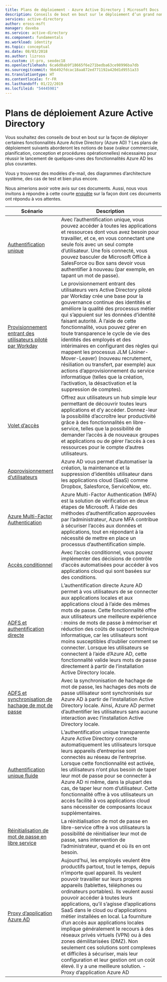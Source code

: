 ```yaml
---
title: Plans de déploiement - Azure Active Directory | Microsoft Docs
description: Conseils de bout en bout sur le déploiement d’un grand nombre de fonctionnalités Azure Active Directory.
services: active-directory
author: eross-msft
manager: daveba
ms.service: active-directory
ms.component: fundamentals
ms.workload: identity
ms.topic: conceptual
ms.date: 08/03/2018
ms.author: lizross
ms.custom: it-pro, seodec18
ms.openlocfilehash: 6ca6d0ab9f18665f6e271bedba63ce98996ba7db
ms.sourcegitcommit: 9b6492fdcac18aa872ed771192a420d1d9551a33
ms.translationtype: HT
ms.contentlocale: fr-FR
ms.lasthandoff: 01/22/2019
ms.locfileid: "54445981"
---
```

# <a name="azure-active-directory-deployment-plans"></a>Plans de déploiement Azure Active Directory
Vous souhaitez des conseils de bout en bout sur la façon de déployer certaines fonctionnalités Azure Active Directory (Azure AD) ? Les plans de déploiement suivants aborderont les notions de base (valeur commerciale, planification, conception et procédures opérationnelles) nécessaires pour réussir le lancement de quelques-unes des fonctionnalités Azure AD les plus courantes. 

Vous y trouverez des modèles d’e-mail, des diagrammes d’architecture système, des cas de test et bien plus encore. 

Nous aimerions avoir votre avis sur ces documents. Aussi, nous vous invitons à répondre à cette courte [enquête](https://aka.ms/deploymentplanfeedback) sur la façon dont ces documents ont répondu à vos attentes. 

|Scénario |Description |
|-|-|
|[Authentification unique](https://aka.ms/SSODPDownload)|Avec l’authentification unique, vous pouvez accéder à toutes les applications et ressources dont vous avez besoin pour travailler, et ce, en vous connectant une seule fois avec un seul compte d’utilisateur. Une fois connecté, vous pouvez basculer de Microsoft Office à SalesForce ou Box sans devoir vous authentifier à nouveau (par exemple, en tapant un mot de passe).|
|[Provisionnement entrant des utilisateurs piloté par Workday](https://aka.ms/WorkdayDeploymentPlan)|Le provisionnement entrant des utilisateurs vers Active Directory piloté par Workday crée une base pour la gouvernance continue des identités et améliore la qualité des processus métier qui s’appuient sur les données d’identité faisant autorité. À l’aide de cette fonctionnalité, vous pouvez gérer en toute transparence le cycle de vie des identités des employés et des intérimaires en configurant des règles qui mappent les processus JLM (Joiner-Mover-Leaver) (nouveau recrutement, résiliation ou transfert, par exemple) aux actions d’approvisionnement du service informatique (telles que la création, l’activation, la désactivation et la suppression de comptes).|
|[Volet d’accès](https://aka.ms/AccessPanelDPDownload)|Offrez aux utilisateurs un hub simple leur permettant de découvrir toutes leurs applications et d’y accéder. Donnez-leur la possibilité d’accroître leur productivité grâce à des fonctionnalités en libre-service, telles que la possibilité de demander l’accès à de nouveaux groupes et applications ou de gérer l’accès à ces ressources pour le compte d’autres utilisateurs.|
|[Approvisionnement d’utilisateurs](https://aka.ms/UserProvisioningDPDownload)|Azure AD vous permet d’automatiser la création, la maintenance et la suppression d’identités utilisateur dans les applications cloud (SaaS) comme Dropbox, Salesforce, ServiceNow, etc.|
|[Azure Multi-Factor Authentication](https://aka.ms/MFADPDownload)|Azure Multi-Factor Authentication (MFA) est la solution de vérification en deux étapes de Microsoft. À l’aide des méthodes d’authentification approuvées par l’administrateur, Azure MFA contribue à sécuriser l’accès aux données et applications, tout en répondant à la nécessité de mettre en place un processus d’authentification simple.|
|[Accès conditionnel](https://aka.ms/CADPDownload)|Avec l’accès conditionnel, vous pouvez implémenter des décisions de contrôle d’accès automatisées pour accéder à vos applications cloud qui sont basées sur des conditions.|
|[ADFS et authentification directe](https://aka.ms/ADFSTOPTADPDownload)|L’authentification directe Azure AD permet à vos utilisateurs de se connecter aux applications locales et aux applications cloud à l’aide des mêmes mots de passe. Cette fonctionnalité offre aux utilisateurs une meilleure expérience : moins de mots de passe à mémoriser et réduction des coûts de support technique informatique, car les utilisateurs sont moins susceptibles d’oublier comment se connecter. Lorsque les utilisateurs se connectent à l’aide d’Azure AD, cette fonctionnalité valide leurs mots de passe directement à partir de l’installation Active Directory locale.|
|[ADFS et synchronisation de hachage de mot de passe](https://aka.ms/ADFSTOPHSDPDownload)|Avec la synchronisation de hachage de mot de passe, les hachages des mots de passe utilisateur sont synchronisés sur Azure AD à partir de l’installation Active Directory locale. Ainsi, Azure AD permet d’authentifier les utilisateurs sans aucune interaction avec l’installation Active Directory locale.|
|[Authentification unique fluide](https://aka.ms/SeamlessSSODPDownload)|L’authentification unique transparente Azure Active Directory connecte automatiquement les utilisateurs lorsque leurs appareils d’entreprise sont connectés au réseau de l’entreprise. Lorsque cette fonctionnalité est activée, les utilisateurs n’ont plus besoin de taper leur mot de passe pour se connecter à Azure AD ni même, dans la plupart des cas, de taper leur nom d’utilisateur. Cette fonctionnalité offre à vos utilisateurs un accès facilité à vos applications cloud sans nécessiter de composants locaux supplémentaires.|
|[Réinitialisation de mot de passe en libre service](https://aka.ms/SSPRDPDownload)|La réinitialisation de mot de passe en libre-service offre à vos utilisateurs la possibilité de réinitialiser leur mot de passe, sans intervention de l’administrateur, quand et où ils en ont besoin.|
|[Proxy d’application Azure AD](https://aka.ms/AppProxyDPDownload)|Aujourd’hui, les employés veulent être productifs partout, tout le temps, depuis n’importe quel appareil. Ils veulent pouvoir travailler sur leurs propres appareils (tablettes, téléphones ou ordinateurs portables). Ils veulent aussi pouvoir accéder à toutes leurs applications, qu’il s’agisse d’applications SaaS dans le cloud ou d’applications métier installées en local. La fourniture d’un accès aux applications locales implique généralement le recours à des réseaux privés virtuels (VPN) ou à des zones démilitarisées (DMZ). Non seulement ces solutions sont complexes et difficiles à sécuriser, mais leur configuration et leur gestion ont un coût élevé. Il y a une meilleure solution. - Proxy d’application Azure AD|

